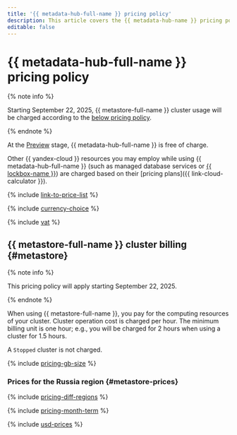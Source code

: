 ```yaml
---
title: '{{ metadata-hub-full-name }} pricing policy'
description: This article covers the {{ metadata-hub-name }} pricing policy.
editable: false
---
```


# {{ metadata-hub-full-name }} pricing policy

{% note info %}

Starting September 22, 2025, {{ metastore-full-name }} cluster usage will be charged according to the [below pricing policy](#metastore).

{% endnote %}

At the [Preview](../overview/concepts/launch-stages.md) stage, {{ metadata-hub-full-name }} is free of charge.

Other {{ yandex-cloud }} resources you may employ while using {{ metadata-hub-full-name }} (such as managed database services or [{{ lockbox-name }}](../lockbox/pricing.md)) are charged based on their [pricing plans]({{ link-cloud-calculator }}).

{% include [link-to-price-list](../_includes/pricing/link-to-price-list.md) %}

{% include [currency-choice](../_includes/pricing/currency-choice.md) %}

{% include [vat](../_includes/vat.md) %}

## {{ metastore-full-name }} cluster billing {#metastore}

{% note info %}

This pricing policy will apply starting September 22, 2025.

{% endnote %}

When using {{ metastore-full-name }}, you pay for the computing resources of your cluster. Cluster operation cost is charged per hour. The minimum billing unit is one hour; e.g., you will be charged for 2 hours when using a cluster for 1.5 hours.

A `Stopped` cluster is not charged.

{% include [pricing-gb-size](../_includes/pricing-gb-size.md) %}


### Prices for the Russia region {#metastore-prices}



{% include [pricing-diff-regions](../_includes/pricing-diff-regions.md) %}

{% include [pricing-month-term](../_includes/mdb/pricing-month-term.md) %}




{% include [usd-prices](../_pricing/metastore/usd.md) %}

